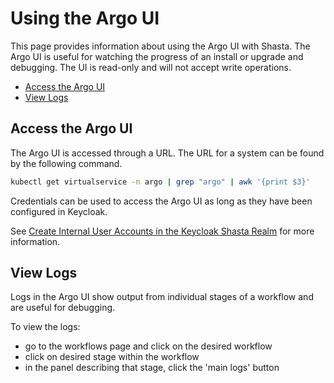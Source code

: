 # Using the Argo UI

This page provides information about using the Argo UI with Shasta. The Argo UI is useful for watching the progress of an install or upgrade and debugging. The UI is read-only and will not accept write operations.

* [Access the Argo UI](#access-the-argo-ui)
* [View Logs](#view-logs)

## Access the Argo UI

The Argo UI is accessed through a URL. The URL for a system can be found by the following command.
```bash
kubectl get virtualservice -n argo | grep "argo" | awk '{print $3}' 
```

Credentials can be used to access the Argo UI as long as they have been configured in Keycloak.

See [Create Internal User Accounts in the Keycloak Shasta Realm](../security_and_authentication/Create_Internal_User_Accounts_in_the_Keycloak_Shasta_Realm.md) for more information.

## View Logs

Logs in the Argo UI show output from individual stages of a workflow and are useful for debugging.

To view the logs:
- go to the workflows page and click on the desired workflow
- click on desired stage within the workflow
- in the panel describing that stage, click the 'main logs' button



